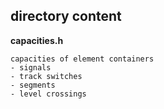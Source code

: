 ## directory content

**capacities.h**
```
capacities of element containers
- signals
- track switches
- segments
- level crossings
```
